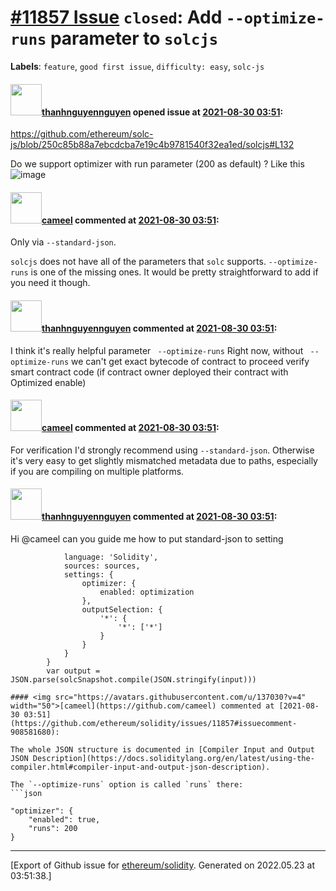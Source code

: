 # [\#11857 Issue](https://github.com/ethereum/solidity/issues/11857) `closed`: Add `--optimize-runs` parameter to `solcjs`
**Labels**: `feature`, `good first issue`, `difficulty: easy`, `solc-js`


#### <img src="https://avatars.githubusercontent.com/u/17243442?u=3c8e7e75659839654f6690cfd43799cacd34aa28&v=4" width="50">[thanhnguyennguyen](https://github.com/thanhnguyennguyen) opened issue at [2021-08-30 03:51](https://github.com/ethereum/solidity/issues/11857):

https://github.com/ethereum/solc-js/blob/250c85b88a7ebcdcba7e19c4b9781540f32ea1ed/solcjs#L132

Do we support optimizer with run parameter (200 as default) ?
Like this 
![image](https://user-images.githubusercontent.com/17243442/131282644-ad2783b0-1ddb-444d-b8d1-6240cc005d19.png)


#### <img src="https://avatars.githubusercontent.com/u/137030?v=4" width="50">[cameel](https://github.com/cameel) commented at [2021-08-30 03:51](https://github.com/ethereum/solidity/issues/11857#issuecomment-908162098):

Only via `--standard-json`.

`solcjs` does not have all of the parameters that `solc` supports. `--optimize-runs` is one of the missing ones. It would be pretty straightforward to add if you need it though.

#### <img src="https://avatars.githubusercontent.com/u/17243442?u=3c8e7e75659839654f6690cfd43799cacd34aa28&v=4" width="50">[thanhnguyennguyen](https://github.com/thanhnguyennguyen) commented at [2021-08-30 03:51](https://github.com/ethereum/solidity/issues/11857#issuecomment-908176934):

I think it's really helpful parameter ` --optimize-runs`
Right now, without ` --optimize-runs` we can't get exact bytecode of contract to proceed verify smart contract code (if contract owner deployed their contract with Optimized enable)

#### <img src="https://avatars.githubusercontent.com/u/137030?v=4" width="50">[cameel](https://github.com/cameel) commented at [2021-08-30 03:51](https://github.com/ethereum/solidity/issues/11857#issuecomment-908182236):

For verification I'd strongly recommend using `--standard-json`. Otherwise it's very easy to get slightly mismatched metadata due to paths, especially if you are compiling on multiple platforms.

#### <img src="https://avatars.githubusercontent.com/u/17243442?u=3c8e7e75659839654f6690cfd43799cacd34aa28&v=4" width="50">[thanhnguyennguyen](https://github.com/thanhnguyennguyen) commented at [2021-08-30 03:51](https://github.com/ethereum/solidity/issues/11857#issuecomment-908194432):

Hi @cameel 
can you guide me how to put standard-json to setting

```        const input = {
            language: 'Solidity',
            sources: sources,
            settings: {
                optimizer: {
                    enabled: optimization
                },
                outputSelection: {
                    '*': {
                        '*': ['*']
                    }
                }
            }
        }
        var output = JSON.parse(solcSnapshot.compile(JSON.stringify(input)))

#### <img src="https://avatars.githubusercontent.com/u/137030?v=4" width="50">[cameel](https://github.com/cameel) commented at [2021-08-30 03:51](https://github.com/ethereum/solidity/issues/11857#issuecomment-908581680):

The whole JSON structure is documented in [Compiler Input and Output JSON Description](https://docs.soliditylang.org/en/latest/using-the-compiler.html#compiler-input-and-output-json-description).

The `--optimize-runs` option is called `runs` there:
```json

"optimizer": {
    "enabled": true,
    "runs": 200
}
```


-------------------------------------------------------------------------------



[Export of Github issue for [ethereum/solidity](https://github.com/ethereum/solidity). Generated on 2022.05.23 at 03:51:38.]
